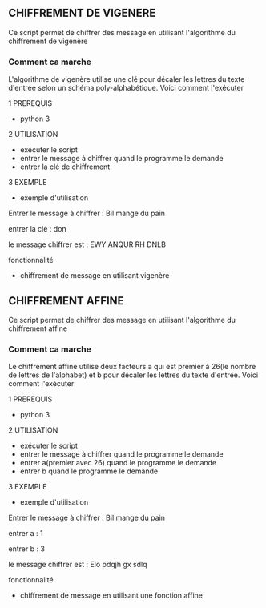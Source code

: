 ## CHIFFREMENT DE VIGENERE

Ce script permet de chiffrer des message en utilisant l'algorithme du chiffrement de vigenère
### Comment ca marche
L'algorithme de vigenère utilise une clé pour décaler les lettres du texte d'entrée selon un schéma poly-alphabétique.
Voici comment l'exécuter

 1  PREREQUIS
* python 3

2  UTILISATION
* exécuter le script
* entrer le message à chiffrer quand le programme le demande
* entrer la clé de chiffrement

3  EXEMPLE
* exemple d'utilisation

Entrer le message à chiffrer : Bil mange du pain

entrer la clé : don

le message chiffrer est : EWY ANQUR RH DNLB

fonctionnalité
* chiffrement de message en utilisant vigenère




## CHIFFREMENT AFFINE

Ce script permet de chiffrer des message en utilisant l'algorithme du chiffrement affine
### Comment ca marche
Le chiffrement affine utilise deux facteurs a qui est premier à 26(le nombre de lettres de l'alphabet) et b pour décaler les lettres du texte d'entrée.
Voici comment l'exécuter

1  PREREQUIS
* python 3

2  UTILISATION
* exécuter le script
* entrer le message à chiffrer quand le programme le demande
* entrer a(premier avec 26) quand le programme le demande
* entrer b quand le programme le demande

3  EXEMPLE
* exemple d'utilisation

Entrer le message à chiffrer : Bil mange du pain

entrer a : 1

entrer b : 3

le message chiffrer est : Elo pdqjh gx sdlq

fonctionnalité
* chiffrement de message en utilisant une fonction affine 

